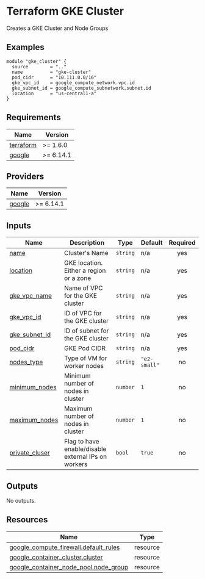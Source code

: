 <!-- BEGIN_TF_DOCS -->
# Terraform GKE Cluster

Creates a GKE Cluster and Node Groups

## Examples

```hcl
module "gke_cluster" {
  source        = ".."
  name          = "gke-cluster"
  pod_cidr      = "10.111.0.0/16"
  gke_vpc_id    = google_compute_network.vpc.id
  gke_subnet_id = google_compute_subnetwork.subnet.id
  location      = "us-central1-a"
}
```

## Requirements

| Name | Version |
|------|---------|
| <a name="requirement_terraform"></a> [terraform](#requirement\_terraform) | >= 1.6.0 |
| <a name="requirement_google"></a> [google](#requirement\_google) | >= 6.14.1 |

## Providers

| Name | Version |
|------|---------|
| <a name="provider_google"></a> [google](#provider\_google) | >= 6.14.1 |

## Inputs

| Name | Description | Type | Default | Required |
|------|-------------|------|---------|:--------:|
| <a name="input_name"></a> [name](#input\_name) | Cluster's Name | `string` | n/a | yes |
| <a name="input_location"></a> [location](#input\_location) | GKE location. Either a region or a zone | `string` | n/a | yes |
| <a name="input_gke_vpc_name"></a> [gke\_vpc\_name](#input\_gke\_vpc\_name) | Name of VPC for the GKE cluster | `string` | n/a | yes |
| <a name="input_gke_vpc_id"></a> [gke\_vpc\_id](#input\_gke\_vpc\_id) | ID of VPC for the GKE cluster | `string` | n/a | yes |
| <a name="input_gke_subnet_id"></a> [gke\_subnet\_id](#input\_gke\_subnet\_id) | ID of subnet for the GKE cluster | `string` | n/a | yes |
| <a name="input_pod_cidr"></a> [pod\_cidr](#input\_pod\_cidr) | GKE Pod CIDR | `string` | n/a | yes |
| <a name="input_nodes_type"></a> [nodes\_type](#input\_nodes\_type) | Type of VM for worker nodes | `string` | `"e2-small"` | no |
| <a name="input_minimum_nodes"></a> [minimum\_nodes](#input\_minimum\_nodes) | Minimum number of nodes in cluster | `number` | `1` | no |
| <a name="input_maximum_nodes"></a> [maximum\_nodes](#input\_maximum\_nodes) | Maximum number of nodes in cluster | `number` | `1` | no |
| <a name="input_private_cluser"></a> [private\_cluser](#input\_private\_cluser) | Flag to have enable/disable external IPs on workers | `bool` | `true` | no |

## Outputs

No outputs.

## Resources

| Name | Type |
|------|------|
| [google_compute_firewall.default_rules](https://registry.terraform.io/providers/hashicorp/google/latest/docs/resources/compute_firewall) | resource |
| [google_container_cluster.cluster](https://registry.terraform.io/providers/hashicorp/google/latest/docs/resources/container_cluster) | resource |
| [google_container_node_pool.node_group](https://registry.terraform.io/providers/hashicorp/google/latest/docs/resources/container_node_pool) | resource |
<!-- END_TF_DOCS -->